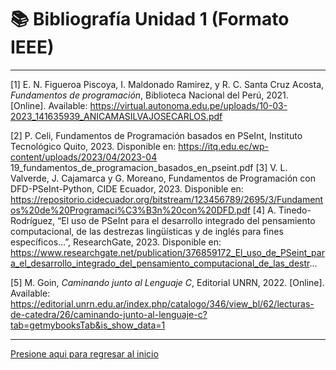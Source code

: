# 📚 Bibliografía Unidad 1 (Formato IEEE)
-------------------------------------------

[1] E. N. Figueroa Piscoya, I. Maldonado Ramirez, y R. C. Santa Cruz Acosta, *Fundamentos de programación*, Biblioteca Nacional del Perú, 2021. [Online]. Available: https://virtual.autonoma.edu.pe/uploads/10-03-2023_141635939_ANICAMASILVAJOSECARLOS.pdf

[2] P. Celi, Fundamentos de Programación basados en PSeInt, Instituto Tecnológico Quito, 2023. Disponible en: https://itq.edu.ec/wp-content/uploads/2023/04/2023-04 19_fundamentos_de_programacion_basados_en_pseint.pdf
[3] V. L. Valverde, J. Cajamarca y G. Moreano, Fundamentos de Programación con DFD-PSeInt-Python, CIDE Ecuador, 2023. Disponible en: https://repositorio.cidecuador.org/bitstream/123456789/2695/3/Fundamentos%20de%20Programaci%C3%B3n%20con%20DFD.pdf
[4] A. Tinedo-Rodríguez, “El uso de PSeInt para el desarrollo integrado del pensamiento computacional, de las destrezas lingüísticas y de inglés para fines específicos…”, ResearchGate, 2023. Disponible en: https://www.researchgate.net/publication/376859172_El_uso_de_PSeint_para_el_desarrollo_integrado_del_pensamiento_computacional_de_las_destr...

[5] M. Goin, *Caminando junto al Lenguaje C*, Editorial UNRN, 2022. [Online]. Available: https://editorial.unrn.edu.ar/index.php/catalogo/346/view_bl/62/lecturas-de-catedra/26/caminando-junto-al-lenguaje-c?tab=getmybooksTab&is_show_data=1

----------------------------------------------
 [Presione aqui para regresar al inicio](inicio.md)
